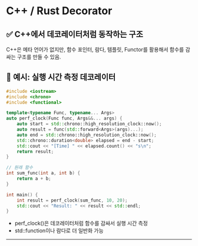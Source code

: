 # C++ / Rust Decorator

## ✅ C++에서 데코레이터처럼 동작하는 구조
C++은 메타 언어가 없지만, 함수 포인터, 람다, 템플릿, Functor를 활용해서
함수를 감싸는 구조를 만들 수 있음.

## 🔧 예시: 실행 시간 측정 데코레이터
```cpp
#include <iostream>
#include <chrono>
#include <functional>

template<typename Func, typename... Args>
auto perf_clock(Func func, Args&&... args) {
    auto start = std::chrono::high_resolution_clock::now();
    auto result = func(std::forward<Args>(args)...);
    auto end = std::chrono::high_resolution_clock::now();
    std::chrono::duration<double> elapsed = end - start;
    std::cout << "[Time] " << elapsed.count() << "s\n";
    return result;
}

// 원래 함수
int sum_func(int a, int b) {
    return a + b;
}

int main() {
    int result = perf_clock(sum_func, 10, 20);
    std::cout << "Result: " << result << std::endl;
}
```

- perf_clock()은 데코레이터처럼 함수를 감싸서 실행 시간 측정
- std::function이나 람다로 더 일반화 가능

---

